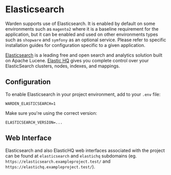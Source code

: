 # Elasticsearch

Warden supports use of Elasticsearch. It is enabled by default on some environments such as `magento2` where it is a baseline requirement for the application, but it can be enabled and used on other environments types such as `shopware` and `symfony` as an optional service. Please refer to specific installation guides for configuration specific to a given application.

[Elasticsearch](https://www.elastic.co/) is a leading free and open search and analytics solution built on Apache Lucene.
[Elastic HQ](https://www.elastichq.org/) gives you complete control over your ElasticSearch clusters, nodes, indexes, and mappings.

## Configuration

To enable Elasticsearch in your project environment, add to your `.env` file:

```
WARDEN_ELASTICSEARCH=1
```

Make sure you're using the correct version:

```
ELASTICSEARCH_VERSION=...
```

## Web Interface

Elasticsearch and also ElasticHQ web interfaces associated with the project can be found at `elasticsearch` and `elastichq` subdomains (eg. `https://elasticsearch.exampleproject.test/` and `https://elastichq.exampleproject.test/`).

